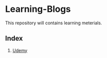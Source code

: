 # Learning-Blogs
This repository will contains learning meterials.

## Index
1. [Udemy](https://github.com/atiqahammed/Learning-Blogs/tree/main/Udemy)
